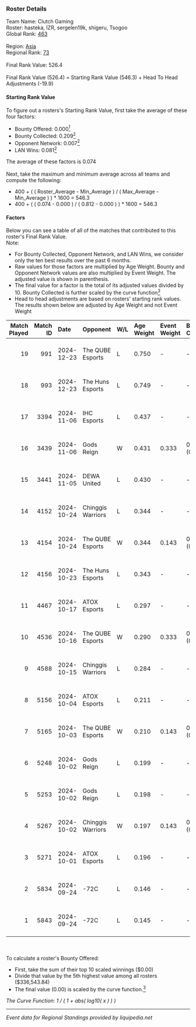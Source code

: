 ### Roster Details<br />
Team Name: Clutch Gaming<br />
Roster: hasteka, IZR, sergelen19k, shigeru, Tsogoo<br />
Global Rank: [463](../../standings_global_2025_03_01.md)<br />
<br />
Region: [Asia]( ../../standings_asia_2025_03_01.md)<br />
Regional Rank: [73]( ../../standings_asia_2025_03_01.md)<br />
<br />
Final Rank Value:  526.4<br />
<br />
Final Rank Value (526.4) = Starting Rank Value (546.3) + Head To Head Adjustments (-19.9)<br />

#### Starting Rank Value<br />
To figure out a rosters's Starting Rank Value, first take the average of these four factors:<br />
- Bounty Offered: 0.000[<sup>1</sup>](#table2)
- Bounty Collected: 0.209[<sup>2</sup>](#table1)
- Opponent Network: 0.007[<sup>2</sup>](#table1)
- LAN Wins: 0.081[<sup>2</sup>](#table1)

The average of these factors is 0.074<br />
<br />
Next, take the maximum and minimum average across all teams and compute the following:<br />
- 400 + ( ( Roster_Average - Min_Average ) / ( Max_Average - Min_Average ) ) * 1600 = 546.3
- 400 + ( ( 0.074 - 0.000 ) / ( 0.812 - 0.000 ) ) * 1600 = 546.3


#### Factors<br />
Below you can see a table of all of the matches that contributed to this roster's Final Rank Value.<br />
Note:<br />

- For Bounty Collected, Opponent Network, and LAN Wins, we consider only the ten best results over the past 6 months.
- Raw values for those factors are multiplied by Age Weight. Bounty and Opponent Network values are also multiplied by Event Weight. The adjusted value is shown in parenthesis.
- The final value for a factor is the total of its adjusted values divided by 10. Bounty Collected is further scaled by the curve function[<sup>3</sup>](#curveFunction)
- Head to head adjustments are based on rosters' starting rank values. The results shown below are adjusted by Age Weight and not Event Weight
<span id="table1"></span><br />


| Match Played | Match ID | Date       | Opponent          | W/L | Age Weight | Event Weight | Bounty Collected | Opponent Network | LAN Wins  | H2H Adj. | Roster                                     |
| -: | -: | :- | :- | :- | :- | :- | :- | :- | :- | -: | :- |
|           19 |      991 | 2024-12-23 | The QUBE Esports  | L   | 0.750      | -            | -                | -                | -         |   -11.91 | hasteka, IZR, sergelen19k, shigeru, Tsogoo |
|           18 |      993 | 2024-12-23 | The Huns Esports  | L   | 0.749      | -            | -                | -                | -         |    -3.70 | hasteka, IZR, sergelen19k, shigeru, Tsogoo |
|           17 |     3394 | 2024-11-06 | IHC Esports       | L   | 0.437      | -            | -                | -                | -         |    -4.83 | hasteka, IZR, ORIGLON, Tsogoo, Veccil      |
|           16 |     3439 | 2024-11-06 | Gods Reign        | W   | 0.431      | 0.333        | 0.011 (0.002)    | 0.451 (0.065)    | 0 (0.000) |     9.55 | hasteka, IZR, ORIGLON, Tsogoo, Veccil      |
|           15 |     3441 | 2024-11-05 | DEWA United       | L   | 0.430      | -            | -                | -                | -         |    -6.90 | hasteka, IZR, ORIGLON, Tsogoo, Veccil      |
|           14 |     4152 | 2024-10-24 | Chinggis Warriors | L   | 0.344      | -            | -                | -                | -         |    -1.70 | bladee, hasteka, IZR, ORIGLON, Tsogoo      |
|           13 |     4154 | 2024-10-24 | The QUBE Esports  | W   | 0.344      | 0.143        | 0.000 (0.000)    | 0.000 (0.000)    | 0 (0.000) |     3.28 | bladee, hasteka, IZR, ORIGLON, Tsogoo      |
|           12 |     4156 | 2024-10-23 | The Huns Esports  | L   | 0.343      | -            | -                | -                | -         |    -1.21 | bladee, hasteka, IZR, ORIGLON, Tsogoo      |
|           11 |     4467 | 2024-10-17 | ATOX Esports      | L   | 0.297      | -            | -                | -                | -         |    -2.64 | clouden, hasteka, IZR, ORIGLON, Tsogoo     |
|           10 |     4536 | 2024-10-16 | The QUBE Esports  | W   | 0.290      | 0.333        | 0.000 (0.000)    | 0.000 (0.000)    | 1 (0.290) |     2.80 | clouden, hasteka, IZR, ORIGLON, Tsogoo     |
|            9 |     4588 | 2024-10-15 | Chinggis Warriors | L   | 0.284      | -            | -                | -                | -         |    -1.36 | clouden, hasteka, IZR, ORIGLON, Tsogoo     |
|            8 |     5156 | 2024-10-04 | ATOX Esports      | L   | 0.211      | -            | -                | -                | -         |    -0.30 | clouden, hasteka, IZR, ORIGLON, Tsogoo     |
|            7 |     5165 | 2024-10-03 | The QUBE Esports  | W   | 0.210      | 0.143        | 0.000 (0.000)    | 0.010 (0.000)    | 1 (0.210) |     3.93 | clouden, hasteka, IZR, ORIGLON, Tsogoo     |
|            6 |     5248 | 2024-10-02 | Gods Reign        | L   | 0.199      | -            | -                | -                | -         |    -1.85 | hasteka, IIIMAGINEEE, IZR, Tsogoo, Veccil  |
|            5 |     5253 | 2024-10-02 | Gods Reign        | L   | 0.198      | -            | -                | -                | -         |    -1.87 | hasteka, IIIMAGINEEE, IZR, Tsogoo, Veccil  |
|            4 |     5267 | 2024-10-02 | Chinggis Warriors | W   | 0.197      | 0.143        | 0.000 (0.000)    | 0.032 (0.001)    | 1 (0.197) |     3.88 | clouden, hasteka, IZR, ORIGLON, Tsogoo     |
|            3 |     5271 | 2024-10-01 | ATOX Esports      | L   | 0.196      | -            | -                | -                | -         |    -0.27 | clouden, hasteka, IZR, ORIGLON, Tsogoo     |
|            2 |     5834 | 2024-09-24 | -72C              | L   | 0.146      | -            | -                | -                | -         |    -2.41 | hasteka, IIIMAGINEEE, IZR, Tsogoo, Veccil  |
|            1 |     5843 | 2024-09-24 | -72C              | L   | 0.145      | -            | -                | -                | -         |    -2.43 | hasteka, IIIMAGINEEE, IZR, Tsogoo, Veccil  |

<br />
<span id="table2"></span><br />
To calculate a roster's Bounty Offered:<br />

- First, take the sum of their top 10 scaled winnings ($0.00)
- Divide that value by the 5th highest value among all rosters ($336,543.84)
- The final value (0.00) is scaled by the curve function.[<sup>3</sup>](#curveFunction)

<span id="curveFunction"></span>_The Curve Function: 1 / ( 1 + abs( log10( x ) ) )_<br />

---
_Event data for Regional Standings provided by liquipedia.net_<br />
